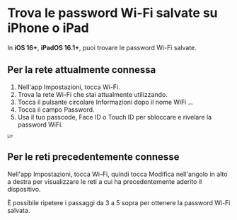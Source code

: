 # Trova le password Wi-Fi salvate su iPhone o iPad

In **iOS 16+**, **iPadOS 16.1+**, puoi trovare le password Wi-Fi salvate.

## Per la rete attualmente connessa

1. Nell'app Impostazioni, tocca Wi-Fi.
2. Trova la rete Wi-Fi che stai attualmente utilizzando.
3. Tocca il pulsante circolare Informazioni dopo il nome WiFi <img src="https://support.apple.com/library/content/dam/edam/applecare/images/en_US/iOS/ios-16-info-circle-blue-hollow.png" alt="img" style="zoom:25%;" />
4. Tocca il campo Password.
5. Usa il tuo passcode, Face ID o Touch ID per sbloccare e rivelare la password WiFi.

<img src="https://support.apple.com/library/content/dam/edam/applecare/images/en_US/iOS/ios-16-iphone-14-pro-wifi-name-more-info-password-on-tap.png" alt="P" style="zoom:50%;" />



## Per le reti precedentemente connesse

Nell'app Impostazioni, tocca Wi-Fi, quindi tocca Modifica nell'angolo in alto a destra per visualizzare le reti a cui ha precedentemente aderito il dispositivo.

È possibile ripetere i passaggi da 3 a 5 sopra per ottenere la password Wi-Fi salvata.







